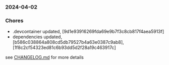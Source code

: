 ### 2024-04-02

### Chores
+ .devcontainer updated, [9d1e93916269fda69e9b7f3c8cb817f4aea5913f]
+ dependencies updated, [b586c038864a808cd5db79527b4a63e0387c9ab8], [1f8c2cf54323ed81c6b93dd5d2f28a19c463917c]

see <a href='https://github.com/mrjackwills/obliqoro/blob/main/CHANGELOG.md'>CHANGELOG.md</a> for more details
